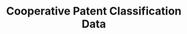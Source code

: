 ---
layout: default
bigquery: https://console.cloud.google.com/bigquery?p=patents-public-data&d=cpc&page=dataset
citation: '“Cooperative Patent Classification” by the EPO and USPTO, for public use. '
contributors: EPO, USPTO
cost: None
description: Cooperative Patent Classification Data contains the scheme and definitions
  of the Cooperative Patent Classification system for classifying patent documents.
  The CPC is the result of a partnership between the EPO and the USPTO in their joint
  effort to develop a common, internationally compatible classification system for
  technical documents, in particular patent publications, which will be used by both
  offices in the patent granting process
documentation: https://www.cooperativepatentclassification.org/cpcSchemeAndDefinitions
last_edit: 04/07/2022, 09:01:04
location: https://www.cooperativepatentclassification.org/index
maintained_by: USPTO, EPO
schema_fields:
- title_part
- application_references
- residualReferences
- synonyms
- status
- childGroups
- additional_only
- parents
- breakdownCode
- dateRevised
- applicationReferences
- glossary
- titlePart
- definition
- ipcConcordant
- limitingReferences
- not_allocatable
- breakdown_code
- level
- residual_references
- date_revised
- informativeReferences
- informative_references
- titleFull
- sizeCache
- title_full
- children
- symbol
- notAllocatable
- limiting_references
- ipc_concordant
- child_groups
shortname: cooperative_patent_classification
tags:
- patents
- science
title: Cooperative Patent Classification Data
uuid: 984374a7-16e9-4b35-9445-458daceb01bf
---